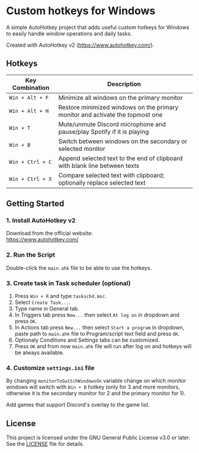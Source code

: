 # Custom hotkeys for Windows
A simple AutoHotkey project that adds useful custom hotkeys for Windows to easily handle window operations and daily tasks.

Created with AutoHotkey v2 (https://www.autohotkey.com/).

## Hotkeys

Key Combination         | Description                                                                 
------------------------|-----------------------------------------------------------------------------
`Win + Alt + F`         | Minimize all windows on the primary monitor
`Win + Alt + H`         | Restore minimized windows on the primary monitor and activate the topmost one
`Win + T`               | Mute/unmute Discord microphone and pause/play Spotify if it is playing
`Win + B`               | Switch between windows on the secondary or selected monitor
`Win + Ctrl + C`        | Append selected text to the end of clipboard with blank line between texts
`Win + Ctrl + X`        | Compare selected text with clipboard; optionally replace selected text

## Getting Started

### 1. Install AutoHotkey v2

Download from the official website:  
https://www.autohotkey.com/

### 2. Run the Script

Double-click the `main.ahk` file to be able to use the hotkeys.  

### 3. Create task in Task scheduler (optional)

1. Press `Win + R` and type `taskschd.msc`.
2. Select `Create Task...`.
3. Type name in General tab.
4. In Triggers tab press `New...` then select `At log on` in dropdown and press `OK`.
5. In Actions tab press `New...` then select `Start a program` in dropdown, paste path to `main.ahk` file to Program/script text field and press `OK`.
6. Optionaly Conditions and Settings tabs can be customized.
7. Press `OK` and from now `main.ahk` file will run after log on and hotkeys will be always available.

### 4. Customize `settings.ini` file

By changing `monitorToSwitchWindowsOn` variable change on which monitor windows will switch with `Win + B` hotkey (only for 3 and more monitors, otherwise it is the secondary monitor for 2 and the primary monitor for 1).

Add games that support Discord's overlay to the game list.

## License
This project is licensed under the GNU General Public License v3.0 or later. See the [LICENSE](/LICENSE) file for details.